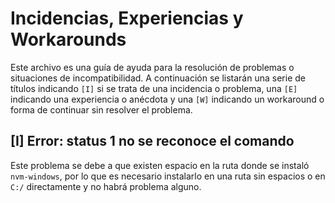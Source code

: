 # Incidencias, Experiencias y Workarounds

Este archivo es una guía de ayuda para la resolución de problemas o situaciones de incompatibilidad. A continuación se listarán una serie de títulos indicando ``[I]`` si se trata de una incidencia o problema, una ``[E]`` indicando una experiencia o anécdota y una ``[W]`` indicando un workaround o forma de continuar sin resolver el problema.

## [I] Error: status 1 no se reconoce el comando

Este problema se debe a que existen espacio en la ruta donde se instaló ``nvm-windows``, por lo que es necesario instalarlo en una ruta sin espacios o en ``C:/`` directamente y no habrá problema alguno.